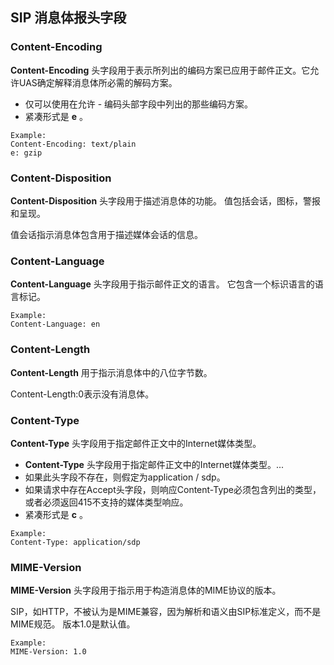 ## SIP 消息体报头字段

### Content-Encoding

**Content-Encoding** 头字段用于表示所列出的编码方案已应用于邮件正文。它允许UAS确定解释消息体所必需的解码方案。

- 仅可以使用在允许 - 编码头部字段中列出的那些编码方案。
- 紧凑形式是 **e** 。

```
Example:
Content-Encoding: text/plain
e: gzip
```

### Content-Disposition

**Content-Disposition** 头字段用于描述消息体的功能。 值包括会话，图标，警报和呈现。

值会话指示消息体包含用于描述媒体会话的信息。

### Content-Language

**Content-Language** 头字段用于指示邮件正文的语言。 它包含一个标识语言的语言标记。

```
Example:
Content-Language: en
```

### Content-Length

**Content-Length** 用于指示消息体中的八位字节数。

Content-Length:0表示没有消息体。

### Content-Type

**Content-Type** 头字段用于指定邮件正文中的Internet媒体类型。

- **Content-Type** 头字段用于指定邮件正文中的Internet媒体类型。...
- 如果此头字段不存在，则假定为application / sdp。
- 如果请求中存在Accept头字段，则响应Content-Type必须包含列出的类型，或者必须返回415不支持的媒体类型响应。
- 紧凑形式是 **c** 。

```
Example:
Content-Type: application/sdp
```

### MIME-Version

**MIME-Version** 头字段用于指示用于构造消息体的MIME协议的版本。

SIP，如HTTP，不被认为是MIME兼容，因为解析和语义由SIP标准定义，而不是MIME规范。 版本1.0是默认值。

```
Example:
MIME-Version: 1.0
```

